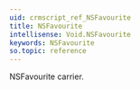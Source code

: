 ```yaml
---
uid: crmscript_ref_NSFavourite
title: NSFavourite
intellisense: Void.NSFavourite
keywords: NSFavourite
so.topic: reference
---
```


NSFavourite carrier.
